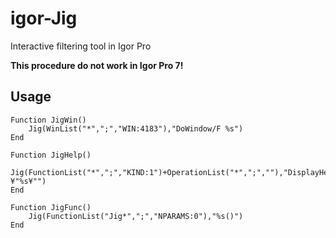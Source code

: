 # igor-Jig
Interactive filtering tool in Igor Pro

**This procedure do not work in Igor Pro 7!**

## Usage
```
Function JigWin()
	Jig(WinList("*",";","WIN:4183"),"DoWindow/F %s")
End

Function JigHelp()
	Jig(FunctionList("*",";","KIND:1")+OperationList("*",";",""),"DisplayHelpTopic ¥"%s¥"")
End

Function JigFunc()
	Jig(FunctionList("Jig*",";","NPARAMS:0"),"%s()")
End
```
